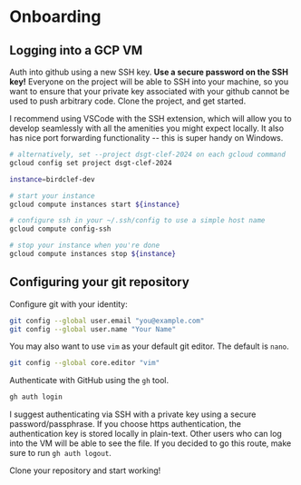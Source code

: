 # Onboarding

## Logging into a GCP VM

Auth into github using a new SSH key.
**Use a secure password on the SSH key!**
Everyone on the project will be able to SSH into your machine, so you want to ensure that your private key associated with your github cannot be used to push arbitrary code.
Clone the project, and get started.

I recommend using VSCode with the SSH extension, which will allow you to develop seamlessly with all the amenities you might expect locally.
It also has nice port forwarding functionality -- this is super handy on Windows.

```bash
# alternatively, set --project dsgt-clef-2024 on each gcloud command
gcloud config set project dsgt-clef-2024

instance=birdclef-dev

# start your instance
gcloud compute instances start ${instance}

# configure ssh in your ~/.ssh/config to use a simple host name
gcloud compute config-ssh 

# stop your instance when you're done
gcloud compute instances stop ${instance}
```

## Configuring your git repository

Configure git with your identity:

```bash
git config --global user.email "you@example.com"
git config --global user.name "Your Name"
```

You may also want to use `vim` as your default git editor.
The default is `nano`.

```bash
git config --global core.editor "vim"
```

Authenticate with GitHub using the `gh` tool.

```bash
gh auth login
```

I suggest authenticating via SSH with a private key using a secure password/passphrase.
If you choose https authentication, the authentication key is stored locally in plain-text.
Other users who can log into the VM will be able to see the file.
If you decided to go this route, make sure to run `gh auth logout`. 

Clone your repository and start working!
